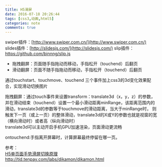 ```yaml
---
title: H5滑屏
date: 2016-07-18 20:26:44  
tags: [css3,动画,html5]
categories: note
comments: true
---
```


swiper插件：[http://www.swiper.com.cn/](http://www.swiper.com.cn/)  
slides插件：[http://slidesjs.com/](http://slidesjs.com/)
slip插件： https://github.com/binnng/slip.js  
<!-- more -->
 
- 拖拽翻屏：页面随手指拖动而移动，手指松开（touchend）后翻页  
- 滑动翻屏：页面不随手指拖动而移动，手指松开（touchend）后翻页    

 通过touchstart、touchmove、touchend 三个事件加上css3的3d变化效果配合，实现滑动切换图片  

 拖拽翻屏：通过touch事件来设置transform：translate3d（x，y，z）的参数，并在滑动结束（touchend）设置一个最小滑动距离minRange，该距离范围内的滑动，translate3d的参数等于touchmove的滑动距离，当大于minRange时， 则触发下一页（或上一页）的整体滑动，translate3d的X或Y的参数也就是视窗的宽（横向滑动时）或者高（纵向滑动时）  
translate3d可以主动开启手机GPU加速渲染，页面滑动更流畅
 
ontouchend:手指离开屏幕时，计算屏幕最终停留在哪一页。


参考：  
[H5单页面手势滑屏切换原理](http://www.cnblogs.com/onepixel/p/5300445.html?hmsr=toutiao.io&utm_medium=toutiao.io&utm_source=toutiao.io)  
http://tid.tenpay.com/labs/dikamon/dikamon.html   
